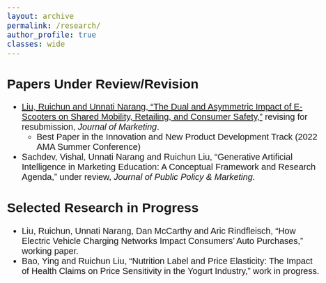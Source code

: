 ```yaml
---
layout: archive
permalink: /research/
author_profile: true
classes: wide
---
```


<style>
  body {
    font-family: Arial;
    font-size: 20px;
  }
</style>

<h2>Papers Under Review/Revision</h2>
<ul>
  <li>
    <a href="https://papers.ssrn.com/sol3/papers.cfm?abstract_id=4075140" target="_blank">Liu, Ruichun and Unnati Narang, “The Dual and Asymmetric Impact of E-Scooters on Shared Mobility, Retailing, and Consumer Safety,”</a> revising for resubmission, <i>Journal of Marketing</i>.
    <ul>
      <li>Best Paper in the Innovation and New Product Development Track (2022 AMA Summer Conference)</li>
    </ul>
  </li>
  <li>Sachdev, Vishal, Unnati Narang and Ruichun Liu, “Generative Artificial Intelligence in Marketing Education: A Conceptual Framework and Research Agenda,” under review, <i>Journal of Public Policy & Marketing</i>.</li>
</ul>

<h2>Selected Research in Progress</h2>
<ul>
  <li>Liu, Ruichun, Unnati Narang, Dan McCarthy and Aric Rindfleisch, “How Electric Vehicle Charging Networks Impact Consumers’ Auto Purchases,” working paper.</li>
  <li>Bao, Ying and Ruichun Liu, “Nutrition Label and Price Elasticity: The Impact of Health Claims on Price Sensitivity in the Yogurt Industry,” work in progress.</li>
</ul>